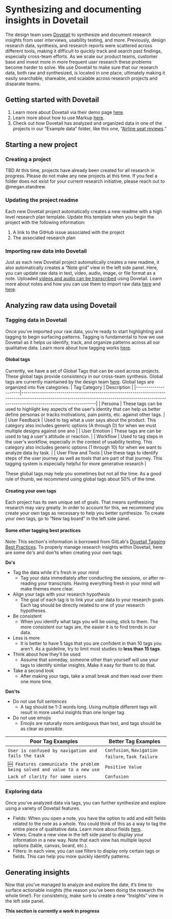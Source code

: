 # Synthesizing and documenting insights in Dovetail

The design team uses [Dovetail](https://dovetailapp.com/) to synthesize and document research insights from user interviews, usability testing, and more. Previously, design research data, synthesis, and research reports were scattered across different tools, making it difficult to quickly track and search past findings, especially cross-team efforts. As we scale our product teams, customer base and invest more in more frequent user research these problems become harder to solve.
We use Dovetail to make sure that our research data, both raw and synthesized, is located in one place, ultimately making it easily searchable, shareable, and scalable across research projects and disparate teams.

## Getting started with Dovetail

1. Learn more about Dovetail via their demo page [here](https://dovetailapp.com/demo/).
2. Learn more about how to use Markup [here](https://dovetailapp.com/demo/).
3. Check out how Dovetail has analyzed and organized data in one of the projects in our “Example data” folder, like this one, “[Airline seat reviews](https://dovetailapp.com/projects/6vN62TDpbEPEJBGxBhAP7D/v/NEZMlIsRwY6Igrf2nLiBW).”

## Starting a new project

### Creating a project

TBD
At this time, projects have already been created for all research in progress. Please do not make any new projects at this time. If you feel a folder does not exist for your current research initiative, please reach out to @megan.standrew.

### Updating the project readme

Each new Dovetail project automatically creates a new readme with a high level research plan template. Update this template when you begin the project with the following information:

1. A link to the GitHub issue associated with the project
2. The associated research plan

### Importing raw data into Dovetail

Just as each new Dovetail project automatically creates a new readme, it also automatically creates a “Note grid” view in the left side panel. Here, you can update raw data in text, video, audio, image, or file format as a note. Uploaded [videos and audio can be transcribed](https://dovetailapp.com/help/transcribe-video-and-audio/) using Dovetail. Learn more about notes and how you can use them to import raw data [here](https://dovetailapp.com/help/transcribe-video-and-audio/) and [here](https://dovetailapp.com/help/highlight-and-tag-project-content/).

## Analyzing raw data using Dovetail

### Tagging data in Dovetail

Once you’ve imported your raw data, you’re ready to start highlighting and tagging to begin surfacing patterns. Tagging is fundamental to how we use Dovetail as it helps us identify, track, and organize patterns across all our qualitative data. Learn more about how tagging works [here](https://dovetailapp.com/help/highlight-and-tag-project-content/).

#### Global tags

Currently, we have a set of Global Tags that can be used across projects. These global tags provide consistency in our cross-team synthesis. Global tags are currently maintained by the design team [here](https://docs.google.com/spreadsheets/d/1KG1vbyLDS8UYDh0lcKCGtgZbYAXrPiiZK7n_X8LmjTs/edit?usp=sharing).
Global tags are organized into five categories:
| Tag Category | Description |
|---------------------|------------------------------------------------------------------------------------------------------------------------------------------------------------------------------------------------|
| Persona | These tags can be used to highlight key aspects of the user's identity that can help us better define personas or tracks motivations, pain points, etc. against other tags. |
| User Feedback | Used to tag what a user says about the product. This category also includes generic options (A through D) for when we must multiple designs against one ano |
| User Emotion | These tags are can be used to tag a user's attitude or reaction. |
| Workflow | Used to tag steps in the user's workflow, especially in the context of usability testing. This category also includes generic options (1 through 10) for when we want to analyze data by task. |
| User Flow and Tools | Use these tags to identify steps of the user journey as well as tools that are part of that journey. This tagging system is especially helpful for more generative research |

These global tags may help you sometimes but not all the time. As a good rule of thumb, we recommend using global tags about 50% of the time.

#### Creating your own tags

Each project has its own unique set of goals. That means synthesizing research may vary greatly. In order to account for this, we recommend you create your own tags as necessary to help you better synthesize.
To create your own tags, go to “New tag board” in the left side panel.

#### Some other tagging best practices

Note: This section's information is borrowed from GitLab's [Dovetail Tagging Best Practices](https://about.gitlab.com/handbook/engineering/ux/dovetail/#dovetail-tagging-best-practices).
To properly manage research insights within Dovetail, here are some do's and don'ts when creating your own tags.

**Do's**

- Tag the data while it's fresh in your mind
  - Tag your data immediately after conducting the sessions, or after re-reading your transcripts. Having everything fresh in your mind will make themes more clear.
- Align your tags with your research hypothesis
  - The goal of each tag is to link your user data to your research goals. Each tag should be directly related to one of your research hypotheses.
- Be consistent
  - When you identify what tags you will be using, stick to them. The more consistent our tags are, the easier it is to find trends in our data.
- Less is more
  - It is better to have 5 tags that you are confident in than 10 tags you aren't. As a guideline, try to limit most studies to **less than 15 tags**.
- Think about how they'll be used
  - Assume that someday, someone other than yourself will use your tags to identify similar insights. Make it easy for them to do that.
- Take a second look
  - After making your tags, take a small break and then read over them one more time.

**Don'ts**

- Do not use full sentences
  - A tag should be 1-3 words long. Using multiple different tags will result in more useful insights than one longer tag.
- Do not use emojis
  - Emojis are naturally more ambiguous than text, and tags should be as clear as possible.

| Poor Tag Examples                                                         | Better Tag Examples                               |
| ------------------------------------------------------------------------- | ------------------------------------------------- |
| `User is confused by navigation and fails the task`                       | `Confusion`, `Navigation failure`, `Task failure` |
| `🆕 Features communicate the problem being solved and value to a new use` | `Positive Value`                                  |
| `Lack of clarity for some users`                                          | `Confusion`                                       |

### Exploring data

Once you’ve analyzed data via tags, you can further synthesize and explore using a variety of Dovetail features.

- Fields: When you open a note, you have the option to add and edit fields related to the note as a whole. You could think of this as a way to tag the entire piece of qualitative data. Learn more about fields [here](https://dovetailapp.com/help/add-structured-data-with-fields/).
- Views: Create a new view in the left side panel to display your information in a new way. Note that each view has multiple layout options (table, canvas, board, etc.).
- Filters: In each view, you can use filters to display only certain tags or fields. This can help you more quickly identify patterns.

## Generating insights

Now that you’ve managed to analyze and explore the date, it’s time to surface actionable insights (the reason you’ve been doing the research the whole time!).
For consistency, make sure to create a new “Insights” view in the left side panel.

**This section is currently a work in progress**
